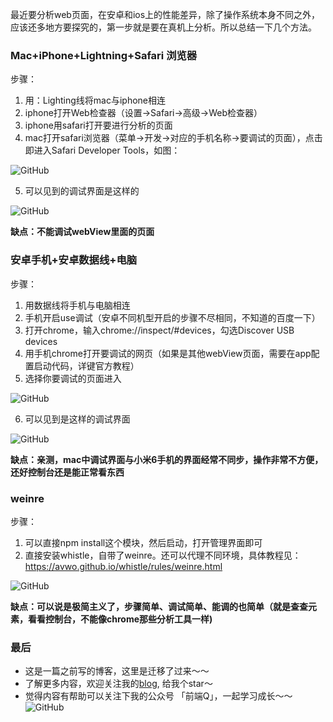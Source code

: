 最近要分析web页面，在安卓和ios上的性能差异，除了操作系统本身不同之外，应该还多地方要探究的，第一步就是要在真机上分析。所以总结一下几个方法。

### Mac+iPhone+Lightning+Safari 浏览器

步骤：

1. 用：Lighting线将mac与iphone相连
2. iphone打开Web检查器（设置->Safari->高级->Web检查器）
3. iphone用safari打开要进行分析的页面
4. mac打开safari浏览器（菜单->开发->对应的手机名称->要调试的页面），点击即进入Safari Developer Tools，如图：

![GitHub](https://raw.githubusercontent.com/LuckyWinty/blog/master/images/mobile-debug-method/1570592657689.jpg)

5. 可以见到的调试界面是这样的

![GitHub](https://raw.githubusercontent.com/LuckyWinty/blog/master/images/mobile-debug-method/911587-20171217173006218-1235538422.png)

**缺点：不能调试webView里面的页面**

 

### 安卓手机+安卓数据线+电脑

步骤：

1. 用数据线将手机与电脑相连
2. 手机开启use调试（安卓不同机型开启的步骤不尽相同，不知道的百度一下）
3. 打开chrome，输入chrome://inspect/#devices，勾选Discover USB devices
4. 用手机chrome打开要调试的网页（如果是其他webView页面，需要在app配置启动代码，详键官方教程）
5. 选择你要调试的页面进入

![GitHub](https://raw.githubusercontent.com/LuckyWinty/blog/master/images/mobile-debug-method/WechatIMG97.png)

6. 可以见到是这样的调试界面

![GitHub](https://raw.githubusercontent.com/LuckyWinty/blog/master/images/mobile-debug-method/911587-20171217164744030-248895045.png)

**缺点：亲测，mac中调试界面与小米6手机的界面经常不同步，操作非常不方便，还好控制台还是能正常看东西**

### weinre

步骤：

1. 可以直接npm install这个模块，然后启动，打开管理界面即可
2. 直接安装whistle，自带了weinre。还可以代理不同环境，具体教程见：https://avwo.github.io/whistle/rules/weinre.html

![GitHub](https://raw.githubusercontent.com/LuckyWinty/blog/master/images/mobile-debug-method/911587-20171217172448171-458034262.png)


**缺点：可以说是极简主义了，步骤简单、调试简单、能调的也简单（就是查查元素，看看控制台，不能像chrome那些分析工具一样)**

 ### 最后
+ 这是一篇之前写的博客，这里是迁移了过来～～
+ 了解更多内容，欢迎关注我的[blog](https://github.com/LuckyWinty/blog), 给我个star～
+ 觉得内容有帮助可以关注下我的公众号 「前端Q」，一起学习成长～～
![GitHub](https://user-gold-cdn.xitu.io/2019/9/6/16d0486eb83cf250?w=2800&h=800&f=jpeg&s=174941)